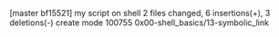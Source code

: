 [master bf15521] my script on shell
 2 files changed, 6 insertions(+), 3 deletions(-)
 create mode 100755 0x00-shell_basics/13-symbolic_link
